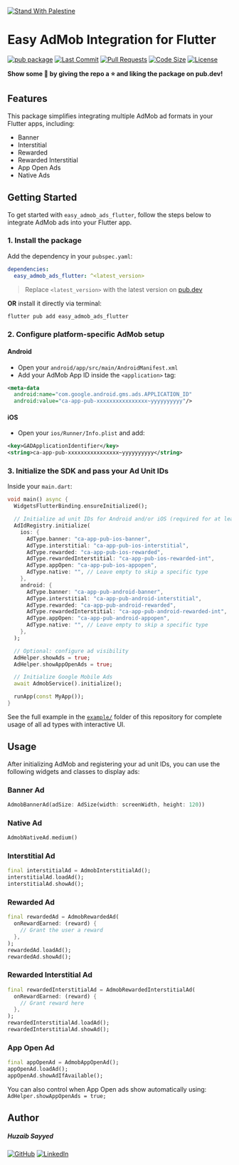 [![Stand With Palestine](https://raw.githubusercontent.com/TheBSD/StandWithPalestine/main/banner-no-action.svg)](https://thebsd.github.io/StandWithPalestine)

# Easy AdMob Integration for Flutter

[![pub package](https://img.shields.io/pub/v/easy_admob_ads_flutter.svg?logo=dart\&logoColor=00b9fc)](https://pub.dev/packages/easy_admob_ads_flutter)
[![Last Commit](https://img.shields.io/github/last-commit/huzaibsayyed/easy_admob_ads_flutter?logo=git\&logoColor=white)](https://github.com/huzaibsayyed/easy_admob_ads_flutter/commits/main)
[![Pull Requests](https://img.shields.io/github/issues-pr/huzaibsayyed/easy_admob_ads_flutter?logo=github\&logoColor=white)](https://github.com/huzaibsayyed/easy_admob_ads_flutter/pulls)
[![Code Size](https://img.shields.io/github/languages/code-size/huzaibsayyed/easy_admob_ads_flutter?logo=github\&logoColor=white)](https://github.com/huzaibsayyed/easy_admob_ads_flutter)
[![License](https://img.shields.io/github/license/huzaibsayyed/easy_admob_ads_flutter?logo=open-source-initiative\&logoColor=green)](https://github.com/huzaibsayyed/easy_admob_ads_flutter/blob/main/LICENSE)

**Show some 💙 by giving the repo a ⭐ and liking the package on pub.dev!**

## Features

This package simplifies integrating multiple AdMob ad formats in your Flutter apps, including:

* Banner
* Interstitial
* Rewarded
* Rewarded Interstitial
* App Open Ads
* Native Ads

## Getting Started

To get started with `easy_admob_ads_flutter`, follow the steps below to integrate AdMob ads into your Flutter app.


### 1. Install the package

Add the dependency in your `pubspec.yaml`:

```yaml
dependencies:
  easy_admob_ads_flutter: ^<latest_version>
```

> Replace `<latest_version>` with the latest version on [pub.dev](https://pub.dev/packages/easy_admob_ads_flutter)

**OR** install it directly via terminal:

```bash
flutter pub add easy_admob_ads_flutter
```

### 2. Configure platform-specific AdMob setup

#### Android

* Open your `android/app/src/main/AndroidManifest.xml`
* Add your AdMob App ID inside the `<application>` tag:

```xml
<meta-data
  android:name="com.google.android.gms.ads.APPLICATION_ID"
  android:value="ca-app-pub-xxxxxxxxxxxxxxxx~yyyyyyyyyy"/>
```

#### iOS

* Open your `ios/Runner/Info.plist` and add:

```xml
<key>GADApplicationIdentifier</key>
<string>ca-app-pub-xxxxxxxxxxxxxxxx~yyyyyyyyyy</string>
```

### 3. Initialize the SDK and pass your Ad Unit IDs

Inside your `main.dart`:

```dart
void main() async {
  WidgetsFlutterBinding.ensureInitialized();

  // Initialize ad unit IDs for Android and/or iOS (required for at least one)
  AdIdRegistry.initialize(
    ios: {
      AdType.banner: "ca-app-pub-ios-banner",
      AdType.interstitial: "ca-app-pub-ios-interstitial",
      AdType.rewarded: "ca-app-pub-ios-rewarded",
      AdType.rewardedInterstitial: "ca-app-pub-ios-rewarded-int",
      AdType.appOpen: "ca-app-pub-ios-appopen",
      AdType.native: "", // Leave empty to skip a specific type
    },
    android: {
      AdType.banner: "ca-app-pub-android-banner",
      AdType.interstitial: "ca-app-pub-android-interstitial",
      AdType.rewarded: "ca-app-pub-android-rewarded",
      AdType.rewardedInterstitial: "ca-app-pub-android-rewarded-int",
      AdType.appOpen: "ca-app-pub-android-appopen",
      AdType.native: "", // Leave empty to skip a specific type
    },
  );

  // Optional: configure ad visibility
  AdHelper.showAds = true;
  AdHelper.showAppOpenAds = true;

  // Initialize Google Mobile Ads
  await AdmobService().initialize();

  runApp(const MyApp());
}
```

See the full example in the [`example/`](https://github.com/huzaibsayyed/easy_admob_ads_flutter) folder of this repository for complete usage of all ad types with interactive UI.

## Usage

After initializing AdMob and registering your ad unit IDs, you can use the following widgets and classes to display ads:

### Banner Ad

```dart
AdmobBannerAd(adSize: AdSize(width: screenWidth, height: 120))
```

### Native Ad

```dart
AdmobNativeAd.medium()
```

### Interstitial Ad

```dart
final interstitialAd = AdmobInterstitialAd();
interstitialAd.loadAd();
interstitialAd.showAd();
```

### Rewarded Ad

```dart
final rewardedAd = AdmobRewardedAd(
  onRewardEarned: (reward) {
    // Grant the user a reward
  },
);
rewardedAd.loadAd();
rewardedAd.showAd();
```

### Rewarded Interstitial Ad

```dart
final rewardedInterstitialAd = AdmobRewardedInterstitialAd(
  onRewardEarned: (reward) {
    // Grant reward here
  },
);
rewardedInterstitialAd.loadAd();
rewardedInterstitialAd.showAd();
```

### App Open Ad

```dart
final appOpenAd = AdmobAppOpenAd();
appOpenAd.loadAd();
appOpenAd.showAdIfAvailable();
```

You can also control when App Open ads show automatically using: `AdHelper.showAppOpenAds = true;`

## Author

##### Huzaib Sayyed

[![GitHub](https://img.shields.io/badge/GitHub-%23121011.svg?logo=github&logoColor=white)](https://github.com/huzaibsayyed) [![LinkedIn](https://custom-icon-badges.demolab.com/badge/LinkedIn-0A66C2?logo=linkedin-white&logoColor=fff)](https://www.linkedin.com/in/huzaif7)